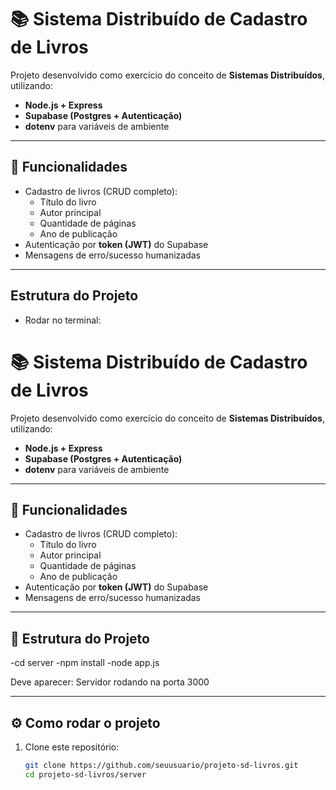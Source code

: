 # 📚 Sistema Distribuído de Cadastro de Livros

Projeto desenvolvido como exercício do conceito de **Sistemas Distribuídos**, utilizando:
- **Node.js + Express**
- **Supabase (Postgres + Autenticação)**
- **dotenv** para variáveis de ambiente

---

## 🚀 Funcionalidades
- Cadastro de livros (CRUD completo):
  - Título do livro
  - Autor principal
  - Quantidade de páginas
  - Ano de publicação
- Autenticação por **token (JWT)** do Supabase
- Mensagens de erro/sucesso humanizadas

---

## Estrutura do Projeto
- Rodar no terminal:
# 📚 Sistema Distribuído de Cadastro de Livros

Projeto desenvolvido como exercício do conceito de **Sistemas Distribuídos**, utilizando:
- **Node.js + Express**
- **Supabase (Postgres + Autenticação)**
- **dotenv** para variáveis de ambiente

---

## 🚀 Funcionalidades
- Cadastro de livros (CRUD completo):
  - Título do livro
  - Autor principal
  - Quantidade de páginas
  - Ano de publicação
- Autenticação por **token (JWT)** do Supabase
- Mensagens de erro/sucesso humanizadas

---

## 📂 Estrutura do Projeto

-cd server
-npm install
-node app.js

Deve aparecer:
 Servidor rodando na porta 3000

 
---

## ⚙️ Como rodar o projeto

1. Clone este repositório:
   ```bash
   git clone https://github.com/seuusuario/projeto-sd-livros.git
   cd projeto-sd-livros/server




